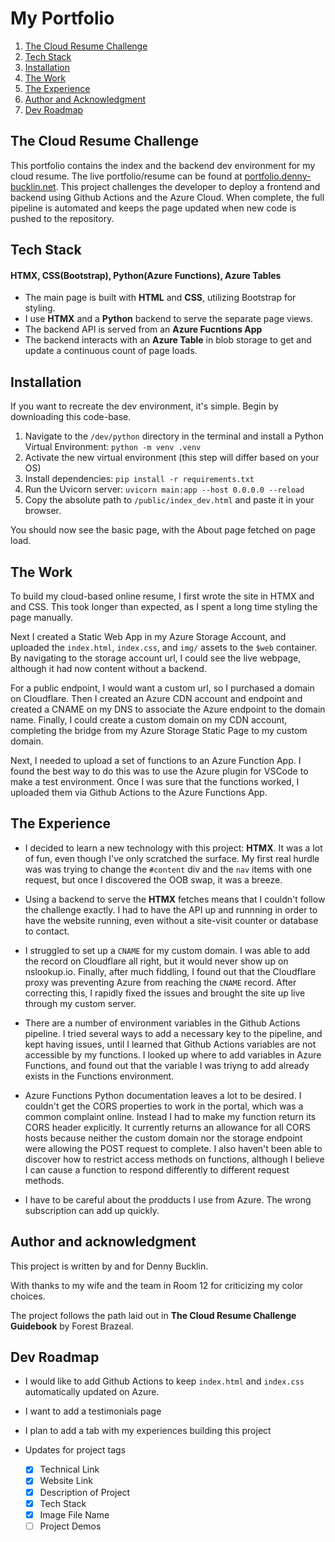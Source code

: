 # My Portfolio

1. [The Cloud Resume Challenge](#the-cloud-resume-challenge)
2. [Tech Stack](#tech-stack)
3. [Installation](#installation)
4. [The Work](#the-work)
5. [The Experience](#the-experience)
6. [Author and Acknowledgment](#author-and-acknowledgment)
7. [Dev Roadmap](#dev-roadmap)

## The Cloud Resume Challenge
This portfolio contains the index and the backend dev environment for my cloud resume.  The live portfolio/resume can be found at [portfolio.denny-bucklin.net](portolio.denny-bucklin.net). This project challenges the developer to deploy a frontend and backend using Github Actions and the Azure Cloud. When complete, the full pipeline is automated and keeps the page updated when new code is pushed to the repository.

## Tech Stack
#### HTMX, CSS(Bootstrap), Python(Azure Functions), Azure Tables
- The main page is built with **HTML** and **CSS**, utilizing Bootstrap for styling.
- I use **HTMX** and a **Python** backend to serve the separate page views.
- The backend API is served from an **Azure Fucntions App**
- The backend interacts with an **Azure Table** in blob storage to get and update a continuous count of page loads.

## Installation
If you want to recreate the dev environment, it's simple. Begin by downloading this code-base.

1. Navigate to the `/dev/python` directory in the terminal and install a Python Virtual Environment: `python -m venv .venv`
2. Activate the new virtual environment (this step will differ based on your OS)
3. Install dependencies: `pip install -r requirements.txt`
4. Run the Uvicorn server: `uvicorn main:app --host 0.0.0.0 --reload`
5. Copy the absolute path to `/public/index_dev.html` and paste it in your browser.

You should now see the basic page, with the About page fetched on page load.

## The Work
To build my cloud-based online resume, I first wrote the site in HTMX and and CSS. This took longer than expected, as I spent a long time styling the page manually.

Next I created a Static Web App in my Azure Storage Account, and uploaded the `index.html`, `index.css`, and `img/` assets to the `$web` container. By navigating to the storage account url, I could see the live webpage, although it had now content without a backend.

For a public endpoint, I would want a custom url, so I purchased a domain on Cloudflare. Then I created an Azure CDN account and endpoint and created a CNAME on my DNS to associate the Azure endpoint to the domain name. Finally, I could create a custom domain on my CDN account, completing the bridge from my Azure Storage Static Page to my custom domain.

Next, I needed to upload a set of functions to an Azure Function App. I found the best way to do this was to use the Azure plugin for VSCode to make a test environment. Once I was sure that the functions worked, I uploaded them via Github Actions to the Azure Functions App.

## The Experience
- I decided to learn a new technology with this project: **HTMX**. It was a lot of fun, even though I've only scratched the surface. My first real hurdle was was trying to change the `#content` div and the `nav` items with one request, but once I discovered the OOB swap, it was a breeze.

- Using a backend to serve the **HTMX** fetches means that I couldn't follow the challenge exactly. I had to have the API up and runnning in order to have the website running, even without a site-visit counter or database to contact.

- I struggled to set up a `CNAME` for my custom domain. I was able to add the record on Cloudflare all right, but it would never show up on nslookup.io. Finally, after much fiddling, I found out that the Cloudflare proxy was preventing Azure from reaching the `CNAME` record. After correcting this, I rapidly fixed the issues and brought the site up live through my custom server.

- There are a number of environment variables in the Github Actions pipeline. I tried several ways to add a necessary key to the pipeline, and kept having issues, until I learned that Github Actions variables are not accessible by my functions. I looked up where to add variables in Azure Functions, and found out that the variable I was triyng to add already exists in the Functions environment.

- Azure Functions Python documentation leaves a lot to be desired. I couldn't get the CORS properties to work in the portal, which was a common complaint online. Instead I had to make my function return its CORS header explicitly. It currently returns an allowance for all CORS hosts because neither the custom domain nor the storage endpoint were allowing the POST request to complete. I also haven't been able to discover how to restrict access methods on functions, although I believe I can cause a function to respond differently to different request methods.

- I have to be careful about the prodducts I use from Azure. The wrong subscription can add up quickly.

## Author and acknowledgment
This project is written by and for Denny Bucklin.

With thanks to my wife and the team in Room 12 for criticizing my color choices.

The project follows the path laid out in **The Cloud Resume Challenge Guidebook** by Forest Brazeal.

## Dev Roadmap
- I would like to add Github Actions to keep `index.html` and `index.css` automatically updated on Azure.

- I want to add a testimonials page

- I plan to add a tab with my experiences building this project

- Updates for project tags
  - [X] Technical Link
  - [X] Website Link
  - [X] Description of Project
  - [X] Tech Stack
  - [X] Image File Name
  - [ ] Project Demos
